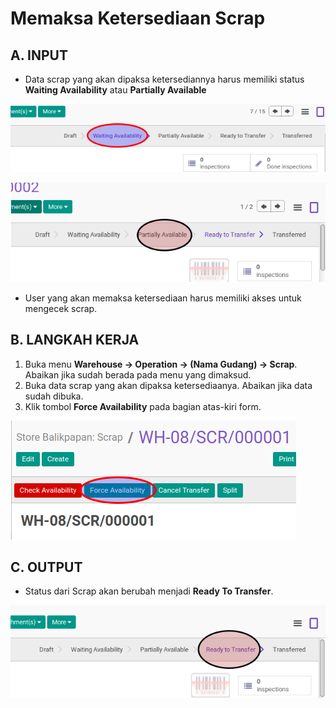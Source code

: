 # Memaksa Ketersediaan Scrap

## A. INPUT

* Data scrap yang akan dipaksa ketersediannya harus memiliki status **Waiting Availability** atau **Partially Available**

![](../../img/scrap/status-waiting.png)

![](../../img/scrap/status-partial.png)

* User yang akan memaksa ketersediaan harus memiliki akses untuk mengecek scrap.

## B. LANGKAH KERJA

1. Buka menu **Warehouse -> Operation -> (Nama Gudang) -> Scrap**. Abaikan jika sudah berada pada menu yang dimaksud.
2. Buka data scrap yang akan dipaksa ketersediaanya. Abaikan jika data sudah dibuka.
3. Klik tombol **Force Availability** pada bagian atas-kiri form.

![](../../img/scrap/tombol-force.png)

## C. OUTPUT

* Status dari Scrap akan berubah menjadi **Ready To Transfer**.

![](../../img/scrap/status-ready-to-transfer.png)
